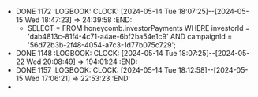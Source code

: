 - DONE 1172
  :LOGBOOK:
  CLOCK: [2024-05-14 Tue 18:07:25]--[2024-05-15 Wed 18:47:23] =>  24:39:58
  :END:
	- SELECT 
	      *
	  FROM
	      honeycomb.investorPayments
	  WHERE
	      investorId = 'dab4813c-81f4-4c71-a4ae-6bf2ba54e1c9'
	          AND campaignId = '56d72b3b-2f48-4054-a7c3-1d77b075c729';
- DONE 1148
  :LOGBOOK:
  CLOCK: [2024-05-14 Tue 18:07:25]--[2024-05-22 Wed 20:08:49] =>  194:01:24
  :END:
- DONE 1157
  :LOGBOOK:
  CLOCK: [2024-05-14 Tue 18:12:58]--[2024-05-15 Wed 17:06:21] =>  22:53:23
  :END:
-